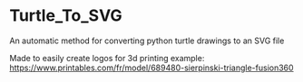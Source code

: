 # Turtle_To_SVG
An automatic method for converting python turtle drawings to an SVG file

Made to easily create logos for 3d printing
example: https://www.printables.com/fr/model/689480-sierpinski-triangle-fusion360